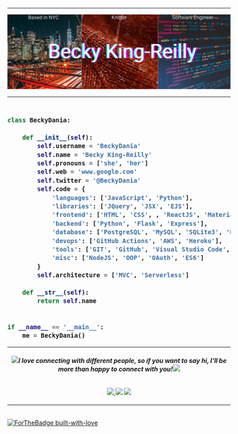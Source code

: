 -----------
![bkr personal graphic banner](https://github.com/BeckyDania/BeckyDania/blob/bb0fe866a6b951d348fcabffbf0f1865ae33d9a4/Based%20in%20NYC%20(1).png)

-----------
<h3>
    
```python

class BeckyDania:

    def __init__(self):
        self.username = 'BeckyDania'
        self.name = 'Becky King-Reilly'
        self.pronouns = ['she', 'her']
        self.web = 'www.google.com'
        self.twitter = '@BeckyDania'
        self.code = {
            'languages': ['JavaScript', 'Python'],
            'libraries': ['JQuery', 'JSX', 'EJS'],
            'frontend': ['HTML', 'CSS', , 'ReactJS', 'Material UI', 'Boostrap'],
            'backend': ['Python', 'Flask', 'Express'],
            'database': ['PostgreSQL', 'MySQL', 'SQLite3', 'Mongo DB', 'Peewee', 'API'],
            'devops': ['GitHub Actions', 'AWS', 'Heroku'],
            'tools': ['GIT', 'GitHub', 'Visual Studio Code', 'Postman', 'Chrome', 'Trello'],
            'misc': ['NodeJS', 'OOP', 'OAuth', 'ES6']
        }
        self.architecture = ['MVC', 'Serverless']

    def __str__(self):
        return self.name


if __name__ == '__main__':
    me = BeckyDania()

```
---------
</h3>  

<h4 align="center">
<img src="https://media.giphy.com/media/LnQjpWaON8nhr21vNW/giphy.gif" width="40"><em><b>I love connecting with different people, so if you want to say hi, I'll be more than happy to connect with you!</b></em><img src="https://media.giphy.com/media/LnQjpWaON8nhr21vNW/giphy.gif" width="40">
    <br></br>
    <br> <a href="https://twitter.com/BeckyDania" alt="Twitter"> <img src="https://img.shields.io/badge/Twitter-1DA1F2?style=for-the-badge&logo=twitter&logoColor=white"/></a><a href="https://www.linkedin.com/in/beckykingreilly/" alt="LinkedIn"> <img src="https://img.shields.io/badge/LinkedIn-0077B5?style=for-the-badge&logo=linkedin&logoColor=white"/></a>  <a href="https://medium.com/@BeckyDania" alt="Medium"> <img src="https://img.shields.io/badge/Medium-12100E?style=for-the-badge&logo=medium&logoColor=white"/></a> </br>
</h4>

----
<br>[![ForTheBadge built-with-love](http://ForTheBadge.com/images/badges/built-with-love.svg)](https://github.com/BeckyDania)<br>

